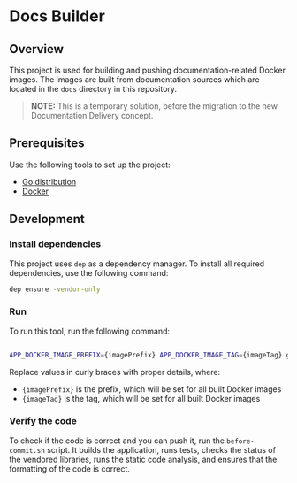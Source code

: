 # Docs Builder

## Overview

This project is used for building and pushing documentation-related Docker images. The images are built from documentation sources which are located in the `docs` directory in this repository.

> **NOTE:** This is a temporary solution, before the migration to the new Documentation Delivery concept. 

## Prerequisites

Use the following tools to set up the project:

* [Go distribution](https://golang.org)
* [Docker](https://www.docker.com/)

## Development

### Install dependencies

This project uses `dep` as a dependency manager. To install all required dependencies, use the following command:
```bash
dep ensure -vendor-only
```

### Run
To run this tool, run the following command:

```bash

APP_DOCKER_IMAGE_PREFIX={imagePrefix} APP_DOCKER_IMAGE_TAG={imageTag} go run main.go

```

Replace values in curly braces with proper details, where:
- `{imagePrefix}` is the prefix, which will be set for all built Docker images
- `{imageTag}` is the tag, which will be set for all built Docker images


### Verify the code

To check if the code is correct and you can push it, run the `before-commit.sh` script. It builds the application, runs tests, checks the status of the vendored libraries, runs the static code analysis, and ensures that the formatting of the code is correct.
